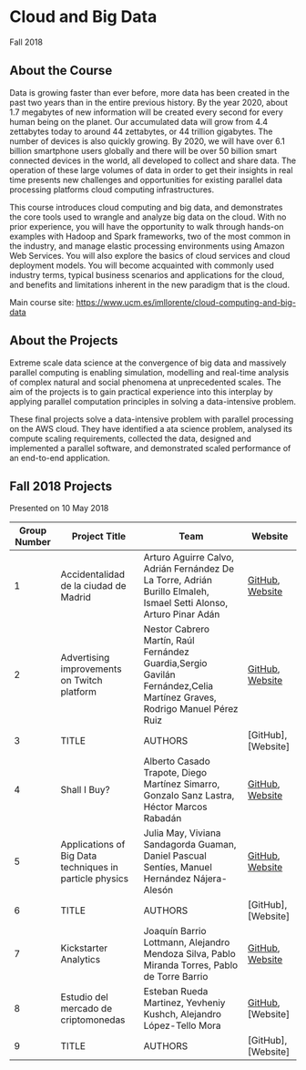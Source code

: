 # Cloud and Big Data
Fall 2018

## About the Course

Data is growing faster than ever before, more data has been created in the past two years than in the entire previous history. By the year 2020, about 1.7 megabytes of new information will be created every second for every human being on the planet. Our accumulated data will grow from 4.4 zettabytes today to around 44 zettabytes, or 44 trillion gigabytes. The number of devices is also quickly growing. By 2020, we will have over 6.1 billion smartphone users globally and there will be over 50 billion smart connected devices in the world, all developed to collect and share data. The operation of these large volumes of data in order to get their insights in real time presents new challenges and opportunities for existing parallel data processing platforms cloud computing infrastructures.

This course introduces cloud computing and big data, and demonstrates the core tools used to wrangle and analyze big data on the cloud. With no prior experience, you will have the opportunity to walk through hands-on examples with Hadoop and Spark frameworks, two of the most common in the industry, and manage elastic processing environments using Amazon Web Services. You will also explore the basics of cloud services and cloud deployment models. You will become acquainted with commonly used industry terms, typical business scenarios and applications for the cloud, and benefits and limitations inherent in the new paradigm that is the cloud.

Main course site: https://www.ucm.es/imllorente/cloud-computing-and-big-data

## About the Projects

Extreme scale data science at the convergence of big data and massively parallel computing is enabling simulation, modelling and real-time analysis of complex natural and social phenomena at unprecedented scales. The aim of the projects is to gain practical experience into this interplay by applying parallel computation principles in solving a data-intensive problem.

These final projects solve a data-intensive problem with parallel processing on the AWS cloud. They have identified a ata science problem, analysed its compute scaling requirements, collected the data, designed and implemented a parallel software, and demonstrated scaled performance of an end-to-end application.

## Fall 2018 Projects

Presented on 10 May 2018

| Group Number | Project Title | Team | Website 
| ------------ | --------- | --------- | -------- | 
|1 | Accidentalidad de la ciudad de Madrid | Arturo Aguirre Calvo, Adrián Fernández De La Torre, Adrián Burillo Elmaleh, Ismael Setti Alonso, Arturo Pinar Adán | [GitHub](https://github.com/artuyero/Cloud_BigData_UCM), [Website]( https://artuyero.github.io/Cloud_BigData_UCM/) |
|2 | Advertising improvements on Twitch platform | Nestor Cabrero Martín, Raúl Fernández Guardia,Sergio Gavilán Fernández,Celia Martínez Graves, Rodrigo Manuel Pérez Ruiz | [GitHub](https://github.com/srgxv1/twitchAdsStudy), [Website](https://srgxv1.github.io/twitchAdsStudy/Web/)|
|3 | TITLE | AUTHORS | [GitHub], [Website]|
|4 | Shall I Buy? | Alberto Casado Trapote, Diego Martínez Simarro, Gonzalo Sanz Lastra, Héctor Marcos Rabadán | [GitHub](https://github.com/dimart10/ShallIBuy), [Website](https://dimart10.github.io/ShallIBuy/)|
|5 | Applications of Big Data techniques in particle physics | Julia May, Viviana Sandagorda Guaman, Daniel Pascual Sentíes, Manuel Hernández Nájera-Alesón | [GitHub](https://github.com/vivianasandagordaguaman/applicationsbigdatatechniquesinparticlephysics), [Website](https://vivianasandagordaguaman.github.io/applicationsbigdatatechniquesinparticlephysics/Webpage/) |
|6 | TITLE | AUTHORS | [GitHub], [Website] |
|7 | Kickstarter Analytics | Joaquín Barrio Lottmann, Alejandro Mendoza Silva, Pablo Miranda Torres, Pablo de Torre Barrio | [GitHub](https://github.com/PabloDeTorre/StartupsAnatlytics), [Website](https://pablo-mirtor.github.io/Kickstarter-Analytics/) |
|8 | Estudio del mercado de criptomonedas | Esteban Rueda Martinez, Yevheniy Kushch, Alejandro López-Tello Mora| [GitHub](https://github.com/yevheniyku/Cryptocurrency-Data-Analizer), [Website]|
|9 | TITLE | AUTHORS | [GitHub], [Website]|
